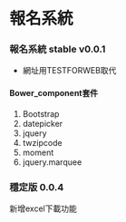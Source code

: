 # 報名系統

### 報名系統 stable v0.0.1

- 網址用TESTFORWEB取代

#### Bower_component套件

1. Bootstrap
2. datepicker
3. jquery
4. twzipcode
5. moment
6. jquery.marquee

### 穩定版 0.0.4
新增excel下載功能
